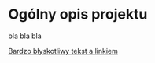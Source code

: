 # Ogólny opis projektu
bla bla bla  

[Bardzo błyskotliwy tekst a linkiem](Projekt-koncowy-1/MrBuggy3/01%20Analiza%20specyfikacji/Projekt%20koncowy%20-%20ZDTESTpol87%20–%209%20marca%20o%2011_50%20-%20Niescisłości.pdf)
